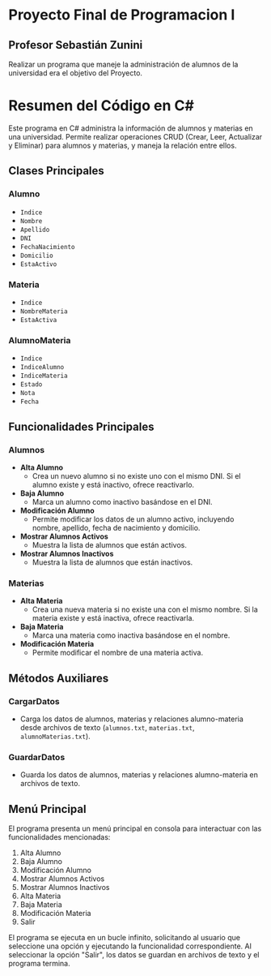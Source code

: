 # Proyecto Final de Programacion I 
## Profesor Sebastián Zunini
Realizar un programa que maneje la administración de alumnos de la universidad era el objetivo del Proyecto. 
# Resumen del Código en C#

Este programa en C# administra la información de alumnos y materias en una universidad. Permite realizar operaciones CRUD (Crear, Leer, Actualizar y Eliminar) para alumnos y materias, y maneja la relación entre ellos.

## Clases Principales

### Alumno
- `Indice`
- `Nombre`
- `Apellido`
- `DNI`
- `FechaNacimiento`
- `Domicilio`
- `EstaActivo`

### Materia
- `Indice`
- `NombreMateria`
- `EstaActiva`

### AlumnoMateria
- `Indice`
- `IndiceAlumno`
- `IndiceMateria`
- `Estado`
- `Nota`
- `Fecha`

## Funcionalidades Principales

### Alumnos
- **Alta Alumno**
  - Crea un nuevo alumno si no existe uno con el mismo DNI. Si el alumno existe y está inactivo, ofrece reactivarlo.
- **Baja Alumno**
  - Marca un alumno como inactivo basándose en el DNI.
- **Modificación Alumno**
  - Permite modificar los datos de un alumno activo, incluyendo nombre, apellido, fecha de nacimiento y domicilio.
- **Mostrar Alumnos Activos**
  - Muestra la lista de alumnos que están activos.
- **Mostrar Alumnos Inactivos**
  - Muestra la lista de alumnos que están inactivos.

### Materias
- **Alta Materia**
  - Crea una nueva materia si no existe una con el mismo nombre. Si la materia existe y está inactiva, ofrece reactivarla.
- **Baja Materia**
  - Marca una materia como inactiva basándose en el nombre.
- **Modificación Materia**
  - Permite modificar el nombre de una materia activa.

## Métodos Auxiliares

### CargarDatos
- Carga los datos de alumnos, materias y relaciones alumno-materia desde archivos de texto (`alumnos.txt`, `materias.txt`, `alumnoMaterias.txt`).

### GuardarDatos
- Guarda los datos de alumnos, materias y relaciones alumno-materia en archivos de texto.

## Menú Principal

El programa presenta un menú principal en consola para interactuar con las funcionalidades mencionadas:

1. Alta Alumno
2. Baja Alumno
3. Modificación Alumno
4. Mostrar Alumnos Activos
5. Mostrar Alumnos Inactivos
6. Alta Materia
7. Baja Materia
8. Modificación Materia
9. Salir

El programa se ejecuta en un bucle infinito, solicitando al usuario que seleccione una opción y ejecutando la funcionalidad correspondiente. Al seleccionar la opción "Salir", los datos se guardan en archivos de texto y el programa termina.
